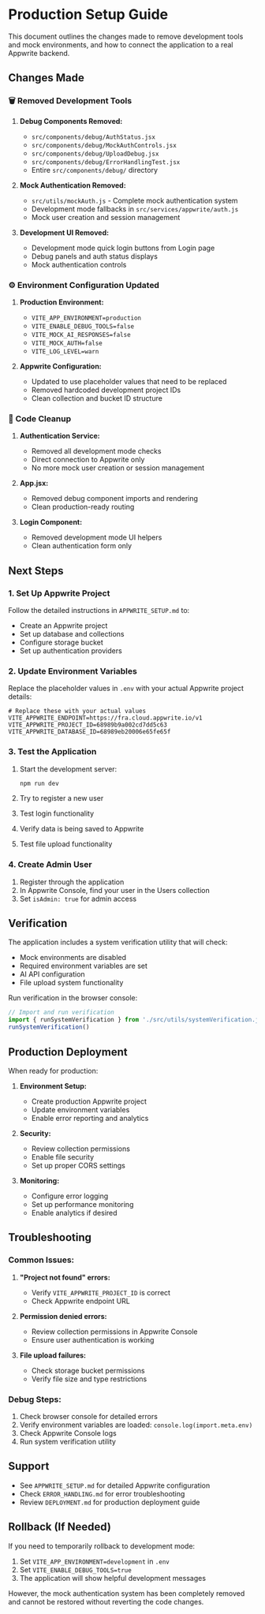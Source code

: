 # Production Setup Guide

This document outlines the changes made to remove development tools and mock environments, and how to connect the application to a real Appwrite backend.

## Changes Made

### 🗑️ Removed Development Tools

1. **Debug Components Removed:**
   - `src/components/debug/AuthStatus.jsx`
   - `src/components/debug/MockAuthControls.jsx`
   - `src/components/debug/UploadDebug.jsx`
   - `src/components/debug/ErrorHandlingTest.jsx`
   - Entire `src/components/debug/` directory

2. **Mock Authentication Removed:**
   - `src/utils/mockAuth.js` - Complete mock authentication system
   - Development mode fallbacks in `src/services/appwrite/auth.js`
   - Mock user creation and session management

3. **Development UI Removed:**
   - Development mode quick login buttons from Login page
   - Debug panels and auth status displays
   - Mock authentication controls

### ⚙️ Environment Configuration Updated

1. **Production Environment:**
   - `VITE_APP_ENVIRONMENT=production`
   - `VITE_ENABLE_DEBUG_TOOLS=false`
   - `VITE_MOCK_AI_RESPONSES=false`
   - `VITE_MOCK_AUTH=false`
   - `VITE_LOG_LEVEL=warn`

2. **Appwrite Configuration:**
   - Updated to use placeholder values that need to be replaced
   - Removed hardcoded development project IDs
   - Clean collection and bucket ID structure

### 🔧 Code Cleanup

1. **Authentication Service:**
   - Removed all development mode checks
   - Direct connection to Appwrite only
   - No more mock user creation or session management

2. **App.jsx:**
   - Removed debug component imports and rendering
   - Clean production-ready routing

3. **Login Component:**
   - Removed development mode UI helpers
   - Clean authentication form only

## Next Steps

### 1. Set Up Appwrite Project

Follow the detailed instructions in `APPWRITE_SETUP.md` to:
- Create an Appwrite project
- Set up database and collections
- Configure storage bucket
- Set up authentication providers

### 2. Update Environment Variables

Replace the placeholder values in `.env` with your actual Appwrite project details:

```env
# Replace these with your actual values
VITE_APPWRITE_ENDPOINT=https://fra.cloud.appwrite.io/v1
VITE_APPWRITE_PROJECT_ID=68989b9a002cd7dd5c63
VITE_APPWRITE_DATABASE_ID=68989eb20006e65fe65f
```

### 3. Test the Application

1. Start the development server:
   ```bash
   npm run dev
   ```

2. Try to register a new user
3. Test login functionality
4. Verify data is being saved to Appwrite
5. Test file upload functionality

### 4. Create Admin User

1. Register through the application
2. In Appwrite Console, find your user in the Users collection
3. Set `isAdmin: true` for admin access

## Verification

The application includes a system verification utility that will check:
- Mock environments are disabled
- Required environment variables are set
- AI API configuration
- File upload system functionality

Run verification in the browser console:
```javascript
// Import and run verification
import { runSystemVerification } from './src/utils/systemVerification.js'
runSystemVerification()
```

## Production Deployment

When ready for production:

1. **Environment Setup:**
   - Create production Appwrite project
   - Update environment variables
   - Enable error reporting and analytics

2. **Security:**
   - Review collection permissions
   - Enable file security
   - Set up proper CORS settings

3. **Monitoring:**
   - Configure error logging
   - Set up performance monitoring
   - Enable analytics if desired

## Troubleshooting

### Common Issues:

1. **"Project not found" errors:**
   - Verify `VITE_APPWRITE_PROJECT_ID` is correct
   - Check Appwrite endpoint URL

2. **Permission denied errors:**
   - Review collection permissions in Appwrite Console
   - Ensure user authentication is working

3. **File upload failures:**
   - Check storage bucket permissions
   - Verify file size and type restrictions

### Debug Steps:

1. Check browser console for detailed errors
2. Verify environment variables are loaded: `console.log(import.meta.env)`
3. Check Appwrite Console logs
4. Run system verification utility

## Support

- See `APPWRITE_SETUP.md` for detailed Appwrite configuration
- Check `ERROR_HANDLING.md` for error troubleshooting
- Review `DEPLOYMENT.md` for production deployment guide

## Rollback (If Needed)

If you need to temporarily rollback to development mode:

1. Set `VITE_APP_ENVIRONMENT=development` in `.env`
2. Set `VITE_ENABLE_DEBUG_TOOLS=true`
3. The application will show helpful development messages

However, the mock authentication system has been completely removed and cannot be restored without reverting the code changes.